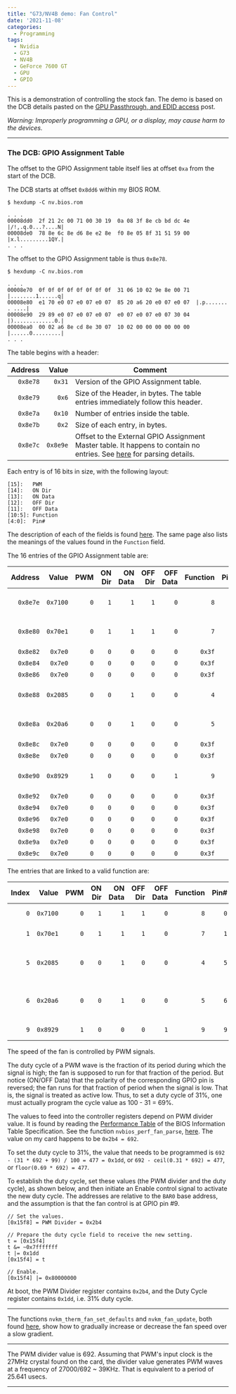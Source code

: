 ```yaml
---
title: "G73/NV4B demo: Fan Control"
date: '2021-11-08'
categories:
  - Programming
tags:
  - Nvidia
  - G73
  - NV4B
  - GeForce 7600 GT
  - GPU
  - GPIO
---
```


This is a demonstration of controlling the stock fan. The demo is based on the
DCB details pasted on the
[GPU Passthrough, and EDID access](/wip/post/2021/10/02/qpu-demo-nv-shader)
post.

*Warning: Improperly programming a GPU, or a display, may cause harm to the
devices.*

---
### **The DCB: GPIO Assignment Table**

The offset to the GPIO Assignment table itself lies at offset `0xa`
from the start of the DCB.

The DCB starts at offset `0x8dd6` within my BIOS ROM.

```
$ hexdump -C nv.bios.rom

. . .
00008dd0  2f 21 2c 00 71 00 30 19  0a 08 3f 8e cb bd dc 4e  |/!,.q.0...?....N|
00008de0  78 8e 6c 8e d6 8e e2 8e  f0 8e 05 8f 31 51 59 00  |x.l.........1QY.|
. . .
```

The offset to the GPIO Assignment table is thus `0x8e78`.

```
$ hexdump -C nv.bios.rom

. . .
00008e70  0f 0f 0f 0f 0f 0f 0f 0f  31 06 10 02 9e 8e 00 71  |........1......q|
00008e80  e1 70 e0 07 e0 07 e0 07  85 20 a6 20 e0 07 e0 07  |.p....... . ....|
00008e90  29 89 e0 07 e0 07 e0 07  e0 07 e0 07 e0 07 30 04  |).............0.|
00008ea0  00 02 a6 8e cd 8e 30 07  10 02 00 00 00 00 00 00  |......0.........|
. . .
```

The table begins with a header:

|Address|Value|Comment|
|-----:|-----:|-------|
|`0x8e78`|`0x31`| Version of the GPIO Assignment table.
|`0x8e79`|`0x6`| Size of the Header, in bytes. The table entries immediately follow this header.
|`0x8e7a`|`0x10`| Number of entries inside the table.
|`0x8e7b`|`0x2`| Size of each entry, in bytes.
|`0x8e7c`|`0x8e9e`| Offset to the External GPIO Assignment Master table. It happens to contain no entries. See [here](http://download.nvidia.com/open-gpu-doc/DCB/1/DCB-4.0-Specification.html#_external_gpio_assignment_master_table) for parsing details.

Each entry is of 16 bits in size, with the following layout:

```
[15]:	PWM
[14]:	ON Dir
[13]:	ON Data
[12]:	OFF Dir
[11]:	OFF Data
[10:5]:	Function
[4:0]:	Pin#
```

The description of each of the fields is found
[here](http://download.nvidia.com/open-gpu-doc/DCB/1/DCB-4.0-Specification.html#_gpio_assignment_table). The same page also lists the meanings of the values found
in the `Function` field.

The 16 entries of the GPIO Assignment table are:

|Address|Value|PWM|ON Dir|ON Data|OFF Dir|OFF Data|Function|Pin#|Comment
|---:|---:|---:|---:|---:|---:|---:|---:|---:|-----|
|`0x8e7e`|`0x7100`|`0`|`1`|`1`|`1`|`0`|`8`|`0`|See the table below.
|`0x8e80`|`0x70e1`|`0`|`1`|`1`|`1`|`0`|`7`|`1`|See the table below.
|`0x8e82`|`0x7e0`|`0`|`0`|`0`|`0`|`0`|`0x3f`|`0`|Unused.
|`0x8e84`|`0x7e0`|`0`|`0`|`0`|`0`|`0`|`0x3f`|`0`|Unused.
|`0x8e86`|`0x7e0`|`0`|`0`|`0`|`0`|`0`|`0x3f`|`0`|Unused.
|`0x8e88`|`0x2085`|`0`|`0`|`1`|`0`|`0`|`4`|`5`|See the table below.
|`0x8e8a`|`0x20a6`|`0`|`0`|`1`|`0`|`0`|`5`|`6`|See the table below.
|`0x8e8c`|`0x7e0`|`0`|`0`|`0`|`0`|`0`|`0x3f`|`0`|Unused.
|`0x8e8e`|`0x7e0`|`0`|`0`|`0`|`0`|`0`|`0x3f`|`0`|Unused.
|`0x8e90`|`0x8929`|`1`|`0`|`0`|`0`|`1`|`9`|`9`|See the table below.
|`0x8e92`|`0x7e0`|`0`|`0`|`0`|`0`|`0`|`0x3f`|`0`|Unused.
|`0x8e94`|`0x7e0`|`0`|`0`|`0`|`0`|`0`|`0x3f`|`0`|Unused.
|`0x8e96`|`0x7e0`|`0`|`0`|`0`|`0`|`0`|`0x3f`|`0`|Unused.
|`0x8e98`|`0x7e0`|`0`|`0`|`0`|`0`|`0`|`0x3f`|`0`|Unused.
|`0x8e9a`|`0x7e0`|`0`|`0`|`0`|`0`|`0`|`0x3f`|`0`|Unused.
|`0x8e9c`|`0x7e0`|`0`|`0`|`0`|`0`|`0`|`0x3f`|`0`|Unused.


The entries that are linked to a valid function are:

|Index|Value|PWM|ON Dir|ON Data|OFF Dir|OFF Data|Function|Pin#|Comment
|---:|---:|---:|---:|---:|---:|---:|---:|---:|-----|
|`0`|`0x7100`|`0`|`1`|`1`|`1`|`0`|`8`|`0`|Hotplug B signal.
|`1`|`0x70e1`|`0`|`1`|`1`|`1`|`0`|`7`|`1`|Hotplug A signal.
|`5`|`0x2085`|`0`|`0`|`1`|`0`|`0`|`4`|`5`|Voltage Select (VID) Bit 0.
|`6`|`0x20a6`|`0`|`0`|`1`|`0`|`0`|`5`|`6`|Voltage Select (VID) Bit 1.
|`9`|`0x8929`|`1`|`0`|`0`|`0`|`1`|`9`|`9`|Fan Control.

The speed of the fan is controlled by PWM signals.

The duty cycle of a PWM wave is the fraction of its period during which the
signal is high; the fan is supposed to run for that fraction of the period.
But notice (ON/OFF Data) that the polarity of the corresponding GPIO
pin is reversed; the fan runs for that fraction of period when the signal is
low. That is, the signal is treated as active low. Thus, to set a duty
cycle of 31%, one must actually program the cycle value as 100 - 31 = 69%.

The values to feed into the controller registers depend on PWM divider value.
It is found by reading the [Performance Table](https://download.nvidia.com/open-gpu-doc/BIOS-Information-Table/1/BIOS-Information-Table.html#BIT_PERF_PTRS_v1) of the
BIOS Information Table Specification. See the function `nvbios_perf_fan_parse`,
[here](https://lxr.missinglinkelectronics.com/linux/drivers/gpu/drm/nouveau/nvkm/subdev/bios/perf.c). The value on my card happens to be `0x2b4 = 692`.

To set the duty cycle to 31%, the value that needs to be programmed is
`692 - (31 * 692 + 99) / 100 = 477 = 0x1dd`, or `692 - ceil(0.31 * 692) = 477`,
or `floor(0.69 * 692) = 477`.

To establish the duty cycle, set these values (the PWM divider and the duty
cycle), as shown below, and then initiate an Enable control signal to activate
the new duty cycle.
The addresses are relative to the `BAR0` base address, and the assumption is
that the fan control is at GPIO pin #9.

```
// Set the values.
[0x15f8] = PWM Divider = 0x2b4

// Prepare the duty cycle field to receive the new setting.
t = [0x15f4]
t &= ~0x7fffffff
t |= 0x1dd
[0x15f4] = t

// Enable.
[0x15f4] |= 0x80000000
```

At boot, the PWM Divider register contains `0x2b4`, and the Duty Cycle register
contains `0x1dd`, i.e. 31% duty cycle.

---

The functions `nvkm_therm_fan_set_defaults` and `nvkm_fan_update`, both found
[here](https://lxr.missinglinkelectronics.com/linux/drivers/gpu/drm/nouveau/nvkm/subdev/therm/fan.c), show how to gradually increase or decrease the fan speed over a
slow gradient.

---

The PWM divider value is 692. Assuming that PWM's input clock is the 27MHz
crystal found on the card, the divider value generates PWM waves at a
frequency of 27000/692 ~ 39KHz. That is equivalent to a period of 25.641 usecs.

---
